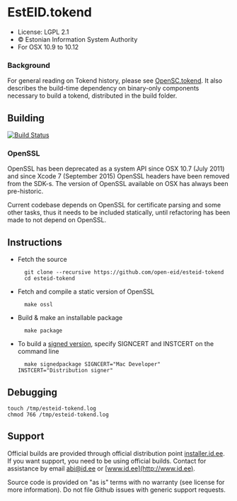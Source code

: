 # EstEID.tokend

 * License: LGPL 2.1
 * &copy; Estonian Information System Authority
 * For OSX 10.9 to 10.12

### Background

For general reading on Tokend history, please see [OpenSC.tokend](https://github.com/OpenSC/OpenSC.tokend#history-of-tokend-support-in-os-x). It also describes the build-time dependency on binary-only components necessary to build a tokend, distributed in the build folder.

## Building
[![Build Status](https://travis-ci.org/open-eid/esteid-tokend.svg?branch=master)](https://travis-ci.org/open-eid/esteid-tokend)


### OpenSSL
OpenSSL has been deprecated as a system API since OSX 10.7 (July 2011) and since Xcode 7 (September 2015) OpenSSL headers have been removed from the SDK-s. The version of OpenSSL available on OSX has always been pre-historic.

Current codebase depends on OpenSSL for certificate parsing and some other tasks, thus it needs to be included statically, until refactoring has been made to not depend on OpenSSL.

## Instructions
- Fetch the source

        git clone --recursive https://github.com/open-eid/esteid-tokend
        cd esteid-tokend

- Fetch and compile a static version of OpenSSL

        make ossl

- Build & make an installable package

        make package

- To build a [signed version](https://developer.apple.com/developer-id/), specify SIGNCERT and INSTCERT on the command line

        make signedpackage SIGNCERT="Mac Developer" INSTCERT="Distribution signer"

## Debugging

```
touch /tmp/esteid-tokend.log
chmod 766 /tmp/esteid-tokend.log
```

## Support
Official builds are provided through official distribution point [installer.id.ee](https://installer.id.ee). If you want support, you need to be using official builds. Contact for assistance by email [abi@id.ee](mailto:abi@id.ee) or [www.id.ee](http://www.id.ee).

Source code is provided on "as is" terms with no warranty (see license for more information). Do not file Github issues with generic support requests.
